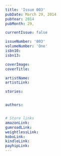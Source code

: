```yaml
---
title: 'Issue 003'
pubDate: March 29, 2014
pubYear: 2014
pubMonth: 29,

currentIssue: false

issueNumber: '003'
volumeNumber: 'One'
isbn10:
isbn13:

coverImage:
coverTitle:

artistName:
artistLink:

stories: 


authors: 


# Store links
amazonLink: 
gumroadLink: 
weightlessLink: 
koboLink:
kindleLink: 
payhipLink: 
---
```


        